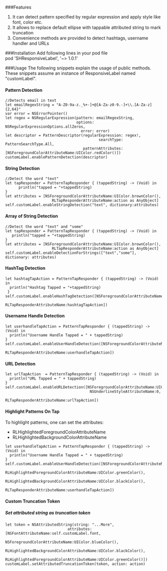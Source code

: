 ###Features
1. It can detect pattern specified by regular expression and apply style like font, color etc.
2. It allows to replace default ellipse with tappable attributed string to mark truncation
3. Convenience methods are provided to detect hashtags, username handler and URLs

###Installation
Add following lines in your pod file  
pod 'SHResponsiveLabel', '~> 1.0.1'

###Usage
The following snippets explain the usage of public methods. These snippets assume an instance of ResponsiveLabel named "customLabel".
#### Pattern Detection
```
//Detects email in text
let emailRegexString = "A-Z0-9a-z._%+-]+@[A-Za-z0-9.-]+\\.[A-Za-z]{2,64}"
var error = NSErrorPointer()
let regex = NSRegularExpression(pattern: emailRegexString,
                                options: NSRegularExpressionOptions.allZeros, 
                                  error: error)
let descriptor = PatternDescriptor(regularExpression: regex!, 
                                          searchType: PatternSearchType.All,
                                   patternAttributes:[NSForegroundColorAttributeName:UIColor.redColor()])
customLabel.enablePatternDetection(descriptor)
```

#### String Detection
```
//Detect the word "text"
let tapResponder = PatternTapResponder { (tappedString) -> (Void) in
      println("tapped = "+tappedString)
}
let attributes = [NSForegroundColorAttributeName:UIColor.brownColor(),
                     RLTapResponderAttributeName:action as AnyObject]
self.customLabel.enableStringDetection("text", dictionary:attributes)
```
#### Array of String Detection
```
//Detect the word "text" and "some"
let tapResponder = PatternTapResponder { (tappedString) -> (Void) in
   println("tapped = "+tappedString)
}
let attributes = [NSForegroundColorAttributeName:UIColor.brownColor(),
                     RLTapResponderAttributeName:action as AnyObject]
self.customLabel.enableDetectionForStrings(["text","some"], dictionary: attributes)
```
#### HashTag Detection
```
let hashtagTapAction = PatternTapResponder { (tappedString) -> (Void) in
  println("Hashtag Tapped = "+tappedString)
 }
self.customLabel.enableHashTagDetection([NSForegroundColorAttributeName:UIColor.redColor(),
                                            RLTapResponderAttributeName:hashtagTapAction])
```   
#### Username Handle Detection
```
let userhandleTapAction = PatternTapResponder { (tappedString) -> (Void) in
  println("Username Handle Tapped = " + tappedString)
}
self.customLabel.enableUserHandleDetection([NSForegroundColorAttributeName:UIColor.grayColor(),
                                               RLTapResponderAttributeName:userhandleTapAction])
```
#### URL Detection
```
let urlTapAction  = PatternTapResponder { (tappedString) -> (Void) in
  println("URL Tapped = " + tappedString)
}
self.customLabel.enableURLDetection([NSForegroundColorAttributeName:UIColor.cyanColor(),
                                      NSUnderlineStyleAttributeName:0,
                                        RLTapResponderAttributeName:urlTapAction])
```
#### Highlight Patterns On Tap
To highlight patterns, one can set the attributes:
* RLHighlightedForegroundColorAttributeName
* RLHighlightedBackgroundColorAttributeName

```
let userhandleTapAction = PatternTapResponder { (tappedString) -> (Void) in
  println("Username Handle Tapped = " + tappedString)
}
self.customLabel.enableUserHandleDetection([NSForegroundColorAttributeName:UIColor.grayColor(), 
								 RLHighlightedForegroundColorAttributeName:UIColor.greenColor(),
                                 RLHighlightedBackgroundColorAttributeName:UIColor.blackColor(),
                                               RLTapResponderAttributeName:userhandleTapAction])
```
#### Custom Truncation Token
##### Set attributed string as truncation token
```
let token = NSAttributedString(string: "...More",
                            attributes: [NSFontAttributeName:self.customLabel.font,
                              NSForegroundColorAttributeName:UIColor.blueColor(),
                   RLHighlightedBackgroundColorAttributeName:UIColor.blackColor(),
                   RLHighlightedForegroundColorAttributeName:UIColor.greenColor()])
customLabel.setAttributedTruncationToken(token, action: action)
```